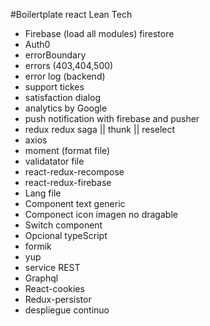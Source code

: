 #Boilertplate react Lean Tech

* Firebase (load all modules) firestore
* Auth0
* errorBoundary
* errors (403,404,500)
* error log (backend)
* support tickes
* satisfaction dialog
* analytics by Google
* push notification with firebase and pusher
* redux  redux saga || thunk || reselect
* axios
* moment (format file)
* validatator file
* react-redux-recompose
* react-redux-firebase
* Lang file
* Component text generic
* Componect icon imagen no dragable
* Switch component 
* Opcional typeScript
* formik
* yup
* service REST 
* Graphql 
* React-cookies
* Redux-persistor
* despliegue continuo
